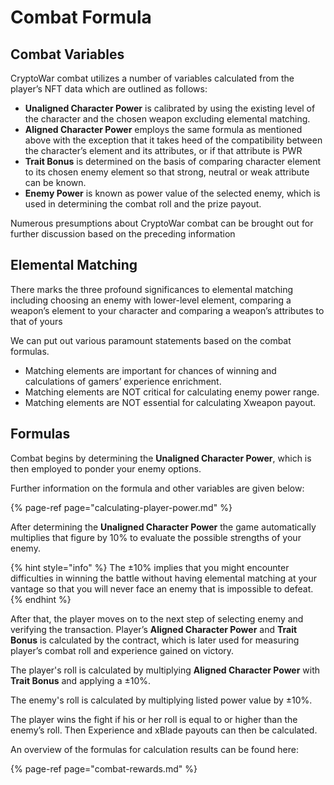 # Combat Formula

## Combat Variables

CryptoWar combat utilizes a number of variables calculated from the player’s NFT data which are outlined as follows:

* **Unaligned Character Power** is calibrated by using the existing level of the character and the chosen weapon excluding elemental matching.
* **Aligned Character Power** employs the same formula as mentioned above with the exception that it takes heed of the compatibility between the character’s element and its attributes, or if that attribute is PWR   
* **Trait Bonus** is determined on the basis of comparing character element to its chosen enemy element so that strong, neutral or weak attribute can be known.
* **Enemy Power** is known as power value of the selected enemy, which is used in determining the combat roll and the prize payout.

Numerous presumptions about CryptoWar combat can be brought out for further discussion based on the preceding information

## Elemental Matching

There marks the three profound significances to elemental matching including choosing an enemy with lower-level element, comparing a weapon’s element to your character and comparing a weapon’s attributes to that of yours 

We can put out various paramount statements based on the combat formulas.

* Matching elements are important for chances of winning and calculations of gamers’ experience enrichment. 
* Matching elements are NOT critical for calculating enemy power range.
* Matching elements are NOT essential for calculating Xweapon payout.

## Formulas

Combat begins by determining the **Unaligned Character Power**, which is then employed to ponder your enemy options. 

Further information on the formula and other variables are given below:

{% page-ref page="calculating-player-power.md" %}

After determining the **Unaligned Character Power** the game automatically multiplies that figure by 10% to evaluate the possible strengths of your enemy.  

{% hint style="info" %}
The ±10% implies that you might encounter difficulties in winning the battle without having elemental matching at your vantage so that you will never face an enemy that is impossible to defeat.
{% endhint %}

After that, the player moves on to the next step of selecting enemy and verifying the transaction. Player’s **Aligned Character Power** and **Trait Bonus** is calculated by the contract, which is later used for measuring player’s combat roll and experience gained on victory.

The player's roll is calculated by multiplying **Aligned Character Power** with **Trait Bonus** and applying a ±10%.

The enemy's roll is calculated by multiplying listed power value by ±10%.

The player wins the fight if his or her roll is equal to or higher than the enemy’s roll. Then Experience and xBlade payouts can then be calculated. 

An overview of the formulas for calculation results can be found here:

{% page-ref page="combat-rewards.md" %}


